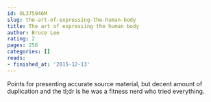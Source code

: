 ```yaml
---
id: OL375946M
slug: the-art-of-expressing-the-human-body
title: The art of expressing the human body
author: Bruce Lee
rating: 2
pages: 256
categories: []
reads:
- finished_at: '2015-12-13'
---
```

Points for presenting accurate source material, but decent amount of duplication and the tl;dr is he was a fitness nerd who tried everything.

